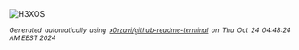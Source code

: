 <div align="justify">
<picture>
    <source media="(prefers-color-scheme: dark)" srcset="https://i.ibb.co/d4z3X8N/output-gif.gif">
    <source media="(prefers-color-scheme: light)" srcset="https://i.ibb.co/d4z3X8N/output-gif.gif">
    <img alt="H3XOS" src="https://i.ibb.co/d4z3X8N/output-gif.gif">
</picture>

<sub><i>Generated automatically using [x0rzavi/github-readme-terminal](https://github.com/x0rzavi/github-readme-terminal) on Thu Oct 24 04:48:24 AM EEST 2024</i></sub>
</div>
